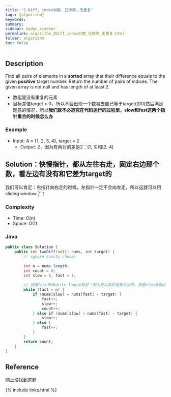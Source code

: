```yaml
---
title: "2 Diff, index对数，已排序，无重复"
tags: [algorithm]
keywords:
summary:
sidebar: mydoc_sidebar
permalink: algorithm_2Diff_index对数_已排序_无重复.html
folder: algorithm
toc: false
---
```


## Description
Find all pairs of elements in a **sorted** array that their difference equals to the given **positive** target number. 
Return the number of pairs of indices.
The given array is not null and has length of at least 2.

* 数组里没有重复的元素
* 目标差值target > 0，所以不会出现一个数减去自己等于target(即0)然后满足题意的情况，所以**我们就不必追究在代码运行的过程里，slow和fast这两个指针重合的时候怎么办**

### Example
* Input: A = {1, 2, 3, 4}, target = 2
  * Output: 2，因为有两对的差是2：[1, 3]和[2, 4]

## Solution：快慢指针，都从左往右走，固定右边那个数，看左边有没有和它差为target的
我们可以肯定：右指针向右走的时候，左指针一定不会向左走，所以这就可以用sliding window了！

### Complexity
* Time: O(n)
* Space: O(1)

### Java
```java
public class Solution {
    public int twoDiff(int[] nums, int target) {
        // ignore sanity checks
        
        int n = nums.length;
        int count = 0;
        int slow = 0, fast = 1;
        
        // 根据fast来做while loop比较好！因为可以及时发现右出界。根据slow来做while loop就不方便
        while (fast < n) {
            if (nums[slow] = nums[fast] - target) {
                fast++;
                slow++;
                count++;
            } else if (nums[slow] < nums[fast] - target) {
                slow++;
            } else {
                fast++;
            }
        }
        return count;
    }
}
```

## Reference
网上没找到这题

{% include links.html %}
